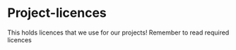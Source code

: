 # Project-licences
This holds licences that we use for our projects! Remember to read required licences
